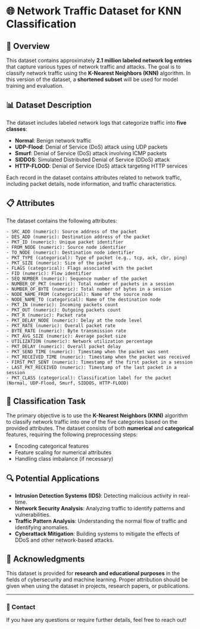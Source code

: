 # 🌐 Network Traffic Dataset for KNN Classification

## 📖 Overview
This dataset contains approximately **2.1 million labeled network log entries** that capture various types of network traffic and attacks. The goal is to classify network traffic using the **K-Nearest Neighbors (KNN)** algorithm. In this version of the dataset, a **shortened subset** will be used for model training and evaluation.

## 📊 Dataset Description
The dataset includes labeled network logs that categorize traffic into **five classes**:

- **Normal**: Benign network traffic
- **UDP-Flood**: Denial of Service (DoS) attack using UDP packets
- **Smurf**: Denial of Service (DoS) attack involving ICMP packets
- **SIDDOS**: Simulated Distributed Denial of Service (DDoS) attack
- **HTTP-FLOOD**: Denial of Service (DoS) attack targeting HTTP services

Each record in the dataset contains attributes related to network traffic, including packet details, node information, and traffic characteristics.

## 📋 Attributes
The dataset contains the following attributes:

```
- SRC_ADD (numeric): Source address of the packet
- DES_ADD (numeric): Destination address of the packet
- PKT_ID (numeric): Unique packet identifier
- FROM_NODE (numeric): Source node identifier
- TO_NODE (numeric): Destination node identifier
- PKT_TYPE (categorical): Type of packet (e.g., tcp, ack, cbr, ping)
- PKT_SIZE (numeric): Size of the packet
- FLAGS (categorical): Flags associated with the packet
- FID (numeric): Flow identifier
- SEQ_NUMBER (numeric): Sequence number of the packet
- NUMBER_OF_PKT (numeric): Total number of packets in a session
- NUMBER_OF_BYTE (numeric): Total number of bytes in a session
- NODE_NAME_FROM (categorical): Name of the source node
- NODE_NAME_TO (categorical): Name of the destination node
- PKT_IN (numeric): Incoming packets count
- PKT_OUT (numeric): Outgoing packets count
- PKT_R (numeric): Packet rate
- PKT_DELAY_NODE (numeric): Delay at the node level
- PKT_RATE (numeric): Overall packet rate
- BYTE_RATE (numeric): Byte transmission rate
- PKT_AVG_SIZE (numeric): Average packet size
- UTILIZATION (numeric): Network utilization percentage
- PKT_DELAY (numeric): Overall packet delay
- PKT_SEND_TIME (numeric): Timestamp when the packet was sent
- PKT_RECEIVED_TIME (numeric): Timestamp when the packet was received
- FIRST_PKT_SENT (numeric): Timestamp of the first packet in a session
- LAST_PKT_RECEIVED (numeric): Timestamp of the last packet in a session
- PKT_CLASS (categorical): Classification label for the packet (Normal, UDP-Flood, Smurf, SIDDOS, HTTP-FLOOD)
```


## 🧠 Classification Task
The primary objective is to use the **K-Nearest Neighbors (KNN)** algorithm to classify network traffic into one of the five categories based on the provided attributes. The dataset consists of both **numerical** and **categorical** features, requiring the following preprocessing steps:

- Encoding categorical features
- Feature scaling for numerical attributes
- Handling class imbalance (if necessary)

## 🔍 Potential Applications
- **Intrusion Detection Systems (IDS)**: Detecting malicious activity in real-time.
- **Network Security Analysis**: Analyzing traffic to identify patterns and vulnerabilities.
- **Traffic Pattern Analysis**: Understanding the normal flow of traffic and identifying anomalies.
- **Cyberattack Mitigation**: Building systems to mitigate the effects of DDoS and other network-based attacks.

## 📝 Acknowledgments
This dataset is provided for **research and educational purposes** in the fields of cybersecurity and machine learning. Proper attribution should be given when using the dataset in projects, research papers, or publications.

---

### 📧 Contact
If you have any questions or require further details, feel free to reach out!
